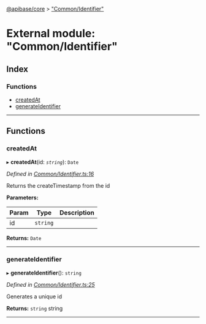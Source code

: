 [@apibase/core](../README.md) > ["Common/Identifier"](../modules/_common_identifier_.md)

# External module: "Common/Identifier"

## Index

### Functions

* [createdAt](_common_identifier_.md#createdat)
* [generateIdentifier](_common_identifier_.md#generateidentifier)

---

## Functions

<a id="createdat"></a>

###  createdAt

▸ **createdAt**(id: *`string`*): `Date`

*Defined in [Common/Identifier.ts:16](https://github.com/chapterjason/APIBase/blob/c442522/packages/core/src/Common/Identifier.ts#L16)*

Returns the createTimestamp from the id

**Parameters:**

| Param | Type | Description |
| ------ | ------ | ------ |
| id | `string` |   |

**Returns:** `Date`

___
<a id="generateidentifier"></a>

###  generateIdentifier

▸ **generateIdentifier**(): `string`

*Defined in [Common/Identifier.ts:25](https://github.com/chapterjason/APIBase/blob/c442522/packages/core/src/Common/Identifier.ts#L25)*

Generates a unique id

**Returns:** `string`
string

___

